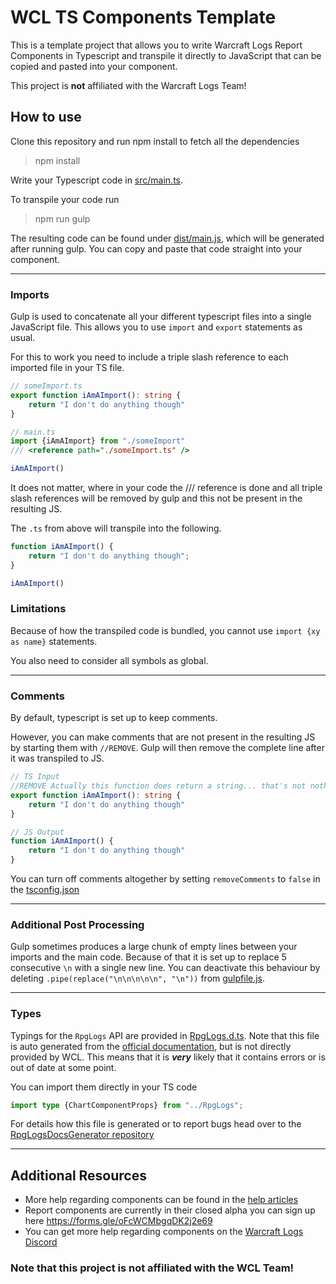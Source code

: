 # WCL TS Components Template
This is a template project that allows you to write Warcraft Logs Report Components
in Typescript and transpile it directly to JavaScript that can be copied and pasted into your component.

This project is **not** affiliated with the Warcraft Logs Team!

## How to use
Clone this repository and run npm install to fetch all the dependencies
>npm install

Write your Typescript code in [src/main.ts](src/main.ts).

To transpile your code run
>npm run gulp

The resulting code can be found under [dist/main.js](dist/main.js), which will be generated after running gulp.
You can copy and paste that code straight into your component.

___
### Imports
Gulp is used to concatenate all your different typescript files into a single 
JavaScript file. This allows you to use `import` and `export` statements as usual.

For this to work you need to include a triple slash reference to each imported file in your TS file.
```ts
// someImport.ts
export function iAmAImport(): string {
    return "I don't do anything though"
}
```
```ts
// main.ts
import {iAmAImport} from "./someImport"
/// <reference path="./someImport.ts" />

iAmAImport()
```
It does not matter, where in your code the /// reference is done and all
triple slash references will be removed by gulp and this not be present
in the resulting JS.

The `.ts` from above will transpile into the following.
```js
function iAmAImport() {
    return "I don't do anything though";
}

iAmAImport()
```

### Limitations
Because of how the transpiled code is bundled, you cannot use `import {xy as name}` statements.

You also need to consider all symbols as global.

___
### Comments
By default, typescript is set up to keep comments.

However, you can make comments that are not present in the resulting JS by starting them with `//REMOVE`.
Gulp will then remove the complete line after it was transpiled to JS.

```ts
// TS Input
//REMOVE Actually this function does return a string... that's not nothing I guess.
export function iAmAImport(): string {
    return "I don't do anything though"
}
```
```js
// JS Output
function iAmAImport() {
    return "I don't do anything though"
}
```

You can turn off comments altogether by setting `removeComments` to `false` in the [tsconfig.json](/tsconfig.json)

___
### Additional Post Processing
Gulp sometimes produces a large chunk of empty lines between your imports and the main code.
Because of that it is set up to replace 5 consecutive `\n` with a single new line. 
You can deactivate this behaviour by deleting `.pipe(replace("\n\n\n\n\n", "\n"))` from [gulpfile.js](/gulpfile.js).
___
### Types
Typings for the `RpgLogs` API are provided in [RpgLogs.d.ts](RpgLogs.d.ts).
Note that this file is auto generated from the [official documentation](https://www.warcraftlogs.com/scripting-api-docs/warcraft/index.html),
but is not directly provided by WCL. This means that it is ***very*** likely that it contains errors or is out of date at some point.

You can import them directly in your TS code 
```ts
import type {ChartComponentProps} from "../RpgLogs";
```

For details how this file is generated or to report bugs head over to the [RpgLogsDocsGenerator repository](https://github.com/JoschiGrey/RpgLogsDocs-Generator)
___
## Additional Resources
- More help regarding components can be found in the [help articles](https://articles.warcraftlogs.com/help/what-are-report-components)
- Report components are currently in their closed alpha you can sign up here https://forms.gle/oFcWCMbgqDK2j2e69
- You can get more help regarding components on the [Warcraft Logs Discord](https://discord.gg/5ebPJSsy5y)


### Note that this project is not affiliated with the WCL Team!